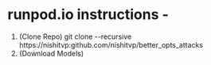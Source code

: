# runpod.io instructions - 

1. (Clone Repo) git clone --recursive https://nishitvp:github.com/nishitvp/better_opts_attacks
2. (Download Models) 